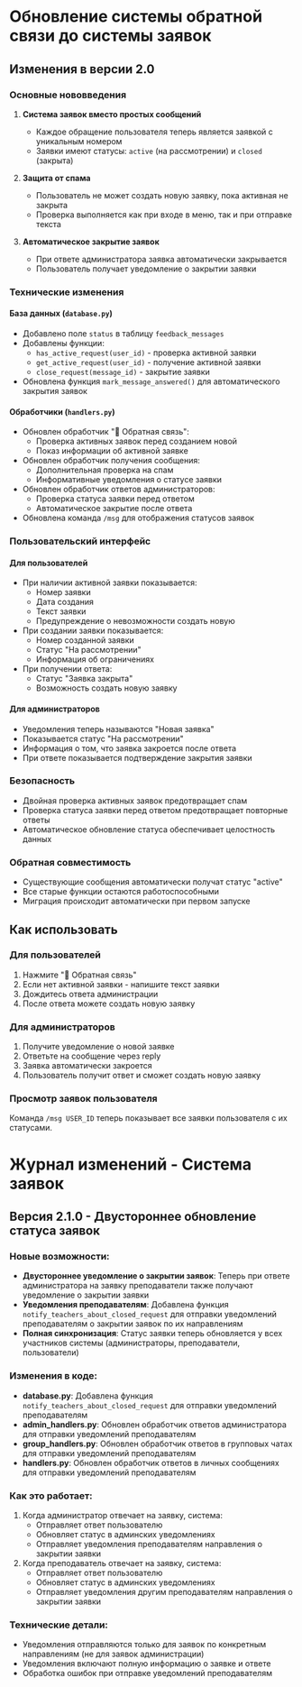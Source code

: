 # Обновление системы обратной связи до системы заявок

## Изменения в версии 2.0

### Основные нововведения

1. **Система заявок вместо простых сообщений**
   - Каждое обращение пользователя теперь является заявкой с уникальным номером
   - Заявки имеют статусы: `active` (на рассмотрении) и `closed` (закрыта)

2. **Защита от спама**
   - Пользователь не может создать новую заявку, пока активная не закрыта
   - Проверка выполняется как при входе в меню, так и при отправке текста

3. **Автоматическое закрытие заявок**
   - При ответе администратора заявка автоматически закрывается
   - Пользователь получает уведомление о закрытии заявки

### Технические изменения

#### База данных (`database.py`)
- Добавлено поле `status` в таблицу `feedback_messages`
- Добавлены функции:
  - `has_active_request(user_id)` - проверка активной заявки
  - `get_active_request(user_id)` - получение активной заявки
  - `close_request(message_id)` - закрытие заявки
- Обновлена функция `mark_message_answered()` для автоматического закрытия заявок

#### Обработчики (`handlers.py`)
- Обновлен обработчик "💬 Обратная связь":
  - Проверка активных заявок перед созданием новой
  - Показ информации об активной заявке
- Обновлен обработчик получения сообщения:
  - Дополнительная проверка на спам
  - Информативные уведомления о статусе заявки
- Обновлен обработчик ответов администраторов:
  - Проверка статуса заявки перед ответом
  - Автоматическое закрытие после ответа
- Обновлена команда `/msg` для отображения статусов заявок

### Пользовательский интерфейс

#### Для пользователей
- При наличии активной заявки показывается:
  - Номер заявки
  - Дата создания
  - Текст заявки
  - Предупреждение о невозможности создать новую
- При создании заявки показывается:
  - Номер созданной заявки
  - Статус "На рассмотрении"
  - Информация об ограничениях
- При получении ответа:
  - Статус "Заявка закрыта"
  - Возможность создать новую заявку

#### Для администраторов
- Уведомления теперь называются "Новая заявка"
- Показывается статус "На рассмотрении"
- Информация о том, что заявка закроется после ответа
- При ответе показывается подтверждение закрытия заявки

### Безопасность
- Двойная проверка активных заявок предотвращает спам
- Проверка статуса заявки перед ответом предотвращает повторные ответы
- Автоматическое обновление статуса обеспечивает целостность данных

### Обратная совместимость
- Существующие сообщения автоматически получат статус "active"
- Все старые функции остаются работоспособными
- Миграция происходит автоматически при первом запуске

## Как использовать

### Для пользователей
1. Нажмите "💬 Обратная связь"
2. Если нет активной заявки - напишите текст заявки
3. Дождитесь ответа администрации
4. После ответа можете создать новую заявку

### Для администраторов
1. Получите уведомление о новой заявке
2. Ответьте на сообщение через reply
3. Заявка автоматически закроется
4. Пользователь получит ответ и сможет создать новую заявку

### Просмотр заявок пользователя
Команда `/msg USER_ID` теперь показывает все заявки пользователя с их статусами.

# Журнал изменений - Система заявок

## Версия 2.1.0 - Двустороннее обновление статуса заявок

### Новые возможности:
- **Двустороннее уведомление о закрытии заявок**: Теперь при ответе администратора на заявку преподаватели также получают уведомление о закрытии заявки
- **Уведомления преподавателям**: Добавлена функция `notify_teachers_about_closed_request` для отправки уведомлений преподавателям о закрытии заявок по их направлениям
- **Полная синхронизация**: Статус заявки теперь обновляется у всех участников системы (администраторы, преподаватели, пользователи)

### Изменения в коде:
- **database.py**: Добавлена функция `notify_teachers_about_closed_request` для отправки уведомлений преподавателям
- **admin_handlers.py**: Обновлен обработчик ответов администратора для отправки уведомлений преподавателям
- **group_handlers.py**: Обновлен обработчик ответов в групповых чатах для отправки уведомлений преподавателям
- **handlers.py**: Обновлен обработчик ответов в личных сообщениях для отправки уведомлений преподавателям

### Как это работает:
1. Когда администратор отвечает на заявку, система:
   - Отправляет ответ пользователю
   - Обновляет статус в админских уведомлениях
   - Отправляет уведомления преподавателям направления о закрытии заявки
2. Когда преподаватель отвечает на заявку, система:
   - Отправляет ответ пользователю
   - Обновляет статус в админских уведомлениях
   - Отправляет уведомления другим преподавателям направления о закрытии заявки

### Технические детали:
- Уведомления отправляются только для заявок по конкретным направлениям (не для заявок администрации)
- Уведомления включают полную информацию о заявке и ответе
- Обработка ошибок при отправке уведомлений преподавателям


